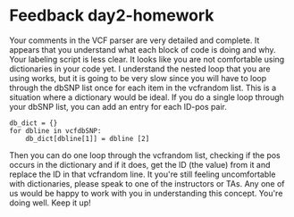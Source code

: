 # Feedback day2-homework 

Your comments in the VCF parser are very detailed and complete. It appears that you understand what each block of code is doing and why. Your labeling script is less clear. It looks like you are not comfortable using dictionaries in your code yet. I understand the nested loop that you are using works, but it is going to be very slow since you will have to loop through the dbSNP list once for each item in the vcfrandom list. This is a situation where a dictionary would be ideal. If you do a single loop through your dbSNP list, you can add an entry for each ID-pos pair.

```
db_dict = {}
for dbline in vcfdbSNP:
    db_dict[dbline[1]] = dbline [2]
```

Then you can do one loop through the vcfrandom list, checking if the pos occurs in the dictionary and if it does, get the ID (the value) from it and replace the ID in that vcfrandom line. It you're still feeling uncomfortable with dictionaries, please speak to one of the instructors or TAs. Any one of us would be happy to work with you in understanding this concept. You're doing well. Keep it up!